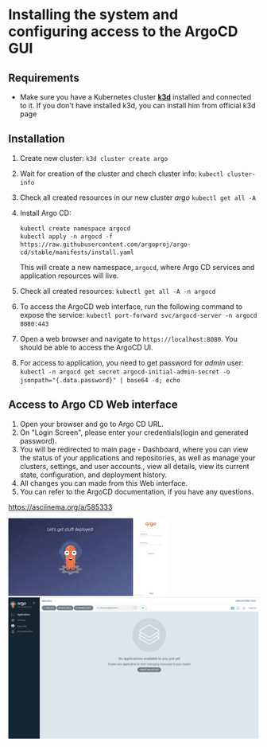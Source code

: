 # Installing the system and configuring access to the ArgoCD GUI

## Requirements
- Make sure you have a Kubernetes cluster [**k3d**](https://k3d.io/v5.4.9/) installed and connected to it. If you don't have installed k3d, you can install him from official k3d page

## Installation
1. Create new cluster:
      `k3d cluster create argo`
2. Wait for creation of the cluster and chech cluster info:
      `kubectl cluster-info`
3. Check all created resources in our new cluster *argo*
     `kubectl get all -A`
4. Install Argo CD:
	```
	kubectl create namespace argocd 
	kubectl apply -n argocd -f https://raw.githubusercontent.com/argoproj/argo-cd/stable/manifests/install.yaml
 	```
   This will create a new namespace, `argocd`, where Argo CD services and application resources will live.

5. Check all created resources:
     `kubectl get all -A -n argocd`</br>
6. To access the ArgoCD web interface, run the following command to expose the service:
     `kubectl port-forward svc/argocd-server -n argocd 8080:443`
7. Open a web browser and navigate to  `https://localhost:8080`. You should be able to access the ArgoCD UI.
8. For access to application, you need to get password for *admin* user:
     `kubectl -n argocd get secret argocd-initial-admin-secret -o jsonpath="{.data.password}" | base64 -d; echo` 	

## Access to Argo CD Web interface 
1. Open your browser and go to Argo CD URL.
2. On "Login Screen", please enter your credentials(login and generated password).
3. You will be redirected to main page - Dashboard, where you can view the status of your applications and repositories, as well as manage your clusters, settings, and user accounts., view all details, view its current state, configuration, and deployment history.
4. All changes you can made from this Web interface.
5. You can refer to the ArgoCD documentation, if you have any questions.

https://asciinema.org/a/585333

![Login page](login.jpg)
![Dashboard](dashboard.jpg)

